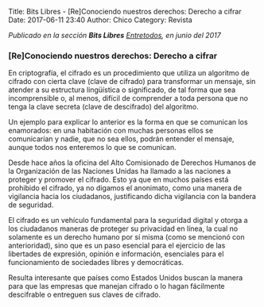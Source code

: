 Title: Bits Libres - [Re]Conociendo nuestros derechos: Derecho a cifrar
Date: 2017-06-11 23:40
Author: Chico
Category: Revista

_Publicado en la sección **Bits Libres** [Entretodos](http://periodicoentretodos.mx/version-impresa/), en junio del 2017_

<!-- break -->

### [Re]Conociendo nuestros derechos: Derecho a cifrar

En criptografía, el cifrado es un procedimiento que utiliza un algoritmo de cifrado con cierta clave (clave de cifrado) para transformar un mensaje, sin atender a su estructura lingüística o significado, de tal forma que sea incomprensible o, al menos, difícil de comprender a toda persona que no tenga la clave secreta (clave de descifrado) del algoritmo.

Un ejemplo para explicar lo anterior es la forma en que se comunican los enamorados: en una habitación con muchas personas ellos se comunicarían y nadie, que no sea ellos, podrán entender el mensaje, aunque todos nos enteremos lo que se comunican.

Desde hace años la oficina del Alto Comisionado de Derechos Humanos de la Organización de las Naciones Unidas ha llamado a las naciones a proteger y promover el cifrado. Esto ya que en  muchos países está prohibido el cifrado, ya no digamos el anonimato, como una manera de vigilancia hacia los ciudadanos, justificando dicha vigilancia con la bandera de seguridad.

El cifrado es un vehículo fundamental para la seguridad digital y otorga a los ciudadanos maneras de proteger su privacidad en línea, la cual no solamente es un derecho humano por sí misma (como se mencionó con anterioridad), sino que es un paso esencial para el ejercicio de las libertades de expresión, opinión e información, esenciales para el funcionamiento de sociedades libres y democráticas.

Resulta interesante que países como Estados Unidos buscan la manera para que las empresas que manejan cifrado o lo hagan fácilmente descifrable o entreguen sus claves de cifrado.
